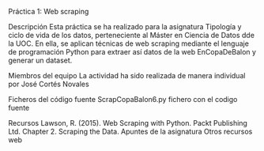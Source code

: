 Práctica 1: Web scraping

Descripción
Esta práctica se ha realizado para la asignatura Tipología y ciclo de vida de los datos, perteneciente al Máster en Ciencia de Datos dde la UOC. En ella, se aplican técnicas de web scraping mediante el lenguaje de programación Python para extraer así datos de la web EnCopaDeBalon y generar un dataset.

Miembros del equipo
La actividad ha sido realizada de manera individual por José Cortés Novales

Ficheros del código fuente
ScrapCopaBalon6.py fichero con el codigo fuente

Recursos
Lawson, R. (2015). Web Scraping with Python. Packt Publishing Ltd. Chapter 2. Scraping the Data.
Apuntes de la asignatura
Otros recursos web
